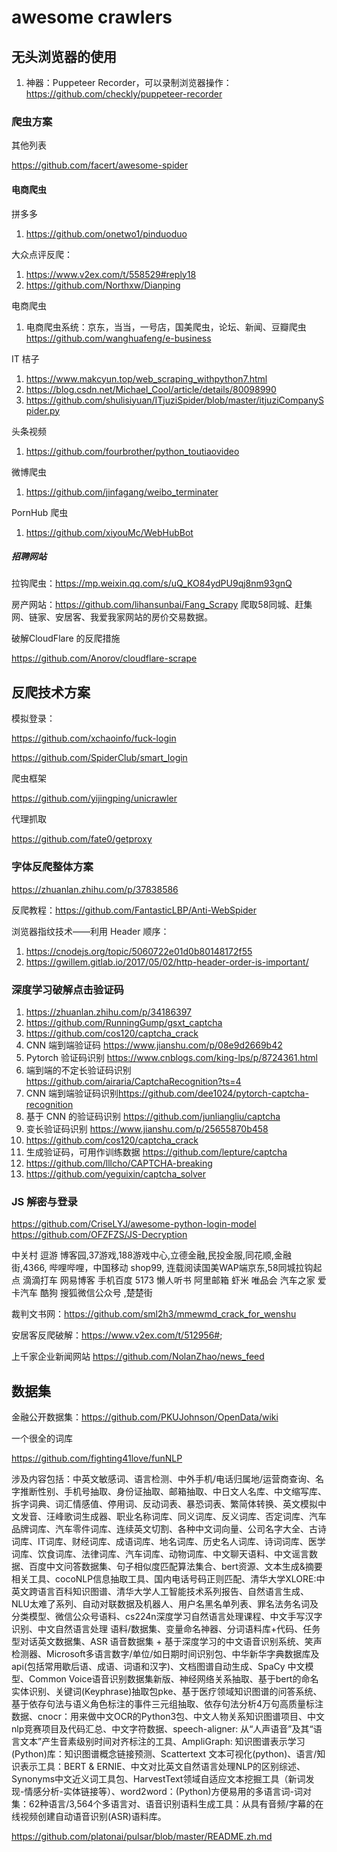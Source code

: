 # awesome crawlers

<!--
ID: 1f13183f-4866-4625-aba9-6bf714dd0083
Status: publish
Date: 2019-06-15T15:03:27
Modified: 2019-06-15T19:07:42
wp_id: 68
-->

<!-- wp:heading -->
<h2 id="无头浏览器的使用">无头浏览器的使用</h2>
<!-- /wp:heading -->

<!-- wp:list {"ordered":true} -->
<ol><li> 神器：Puppeteer Recorder，可以录制浏览器操作：<a href="https://github.com/checkly/puppeteer-recorder" target="_blank" rel="noreferrer noopener">https://github.com/checkly/puppeteer-recorder</a>
</li></ol>
<!-- /wp:list -->

<!-- wp:heading {"level":3} -->
<h3 id="爬虫方案">爬虫方案</h3>
<!-- /wp:heading -->

<!-- wp:paragraph -->
<p>
其他列表
</p>
<!-- /wp:paragraph -->

<!-- wp:paragraph -->
<p><a href="https://github.com/facert/awesome-spider">https://github.com/facert/awesome-spider</a></p>
<!-- /wp:paragraph -->

<!-- wp:heading {"level":4} -->
<h4 id="电商爬虫">电商爬虫</h4>
<!-- /wp:heading -->

<!-- wp:paragraph -->
<p>
拼多多
</p>
<!-- /wp:paragraph -->

<!-- wp:list {"ordered":true} -->
<ol><li> <a href="https://github.com/onetwo1/pinduoduo" target="_blank" rel="noreferrer noopener">https://github.com/onetwo1/pinduoduo</a>
</li></ol>
<!-- /wp:list -->

<!-- wp:paragraph -->
<p>
大众点评反爬：
</p>
<!-- /wp:paragraph -->

<!-- wp:list {"ordered":true} -->
<ol><li> <a href="https://www.v2ex.com/t/558529#reply18" target="_blank" rel="noreferrer noopener">https://www.v2ex.com/t/558529#reply18</a>
</li><li> <a href="https://github.com/Northxw/Dianping" target="_blank" rel="noreferrer noopener">https://github.com/Northxw/Dianping</a>
</li></ol>
<!-- /wp:list -->

<!-- wp:paragraph -->
<p>
电商爬虫
</p>
<!-- /wp:paragraph -->

<!-- wp:list {"ordered":true} -->
<ol><li> 电商爬虫系统：京东，当当，一号店，国美爬虫，论坛、新闻、豆瓣爬虫 <a href="https://github.com/wanghuafeng/e-business" target="_blank" rel="noreferrer noopener">https://github.com/wanghuafeng/e-business</a>
</li></ol>
<!-- /wp:list -->

<!-- wp:paragraph -->
<p>
IT 桔子
</p>
<!-- /wp:paragraph -->

<!-- wp:list {"ordered":true} -->
<ol><li> <a href="https://www.makcyun.top/web_scraping_withpython7.html" target="_blank" rel="noreferrer noopener">https://www.makcyun.top/web_scraping_withpython7.html</a>
</li><li> <a href="https://blog.csdn.net/Michael_Cool/article/details/80098990" target="_blank" rel="noreferrer noopener">https://blog.csdn.net/Michael_Cool/article/details/80098990</a>
</li><li> <a href="https://github.com/shulisiyuan/ITjuziSpider/blob/master/itjuziCompanySpider.py" target="_blank" rel="noreferrer noopener">https://github.com/shulisiyuan/ITjuziSpider/blob/master/itjuziCompanySpider.py</a>
</li></ol>
<!-- /wp:list -->

<!-- wp:paragraph -->
<p>
头条视频
</p>
<!-- /wp:paragraph -->

<!-- wp:list {"ordered":true} -->
<ol><li> <a href="https://github.com/fourbrother/python_toutiaovideo" target="_blank" rel="noreferrer noopener">https://github.com/fourbrother/python_toutiaovideo</a>
</li></ol>
<!-- /wp:list -->

<!-- wp:paragraph -->
<p>
微博爬虫
</p>
<!-- /wp:paragraph -->

<!-- wp:list {"ordered":true} -->
<ol><li> <a href="https://github.com/jinfagang/weibo_terminater" target="_blank" rel="noreferrer noopener">https://github.com/jinfagang/weibo_terminater</a>
</li></ol>
<!-- /wp:list -->

<!-- wp:paragraph -->
<p>
PornHub 爬虫
</p>
<!-- /wp:paragraph -->

<!-- wp:list {"ordered":true} -->
<ol><li> <a href="https://github.com/xiyouMc/WebHubBot" target="_blank" rel="noreferrer noopener">https://github.com/xiyouMc/WebHubBot</a>
</li></ol>
<!-- /wp:list -->

<!-- wp:heading {"level":5} -->
<h5 id="招聘网站">招聘网站</h5>
<!-- /wp:heading -->

<!-- wp:paragraph -->
<p>
拉钩爬虫：<a href="https://mp.weixin.qq.com/s/uQ_KO84ydPU9qj8nm93gnQ" target="_blank" rel="noreferrer noopener">https://mp.weixin.qq.com/s/uQ_KO84ydPU9qj8nm93gnQ</a>
</p>
<!-- /wp:paragraph -->

<!-- wp:paragraph -->
<p>
房产网站：<a href="https://github.com/lihansunbai/Fang_Scrapy" target="_blank" rel="noreferrer noopener">https://github.com/lihansunbai/Fang_Scrapy</a> 爬取58同城、赶集网、链家、安居客、我爱我家网站的房价交易数据。
</p>
<!-- /wp:paragraph -->

<!-- wp:paragraph -->
<p>
破解CloudFlare 的反爬措施
</p>
<!-- /wp:paragraph -->

<!-- wp:paragraph -->
<p><a href="https://github.com/Anorov/cloudflare-scrape">https://github.com/Anorov/cloudflare-scrape</a></p>
<!-- /wp:paragraph -->

<!-- wp:heading -->
<h2 id="反爬技术方案">反爬技术方案</h2>
<!-- /wp:heading -->

<!-- wp:paragraph -->
<p>
模拟登录：
</p>
<!-- /wp:paragraph -->

<!-- wp:paragraph -->
<p><a href="https://github.com/xchaoinfo/fuck-login">https://github.com/xchaoinfo/fuck-login</a></p>
<!-- /wp:paragraph -->

<!-- wp:paragraph -->
<p><a href="https://github.com/SpiderClub/smart_login">https://github.com/SpiderClub/smart_login</a></p>
<!-- /wp:paragraph -->

<!-- wp:paragraph -->
<p>
爬虫框架
</p>
<!-- /wp:paragraph -->

<!-- wp:paragraph -->
<p><a href="https://github.com/yijingping/unicrawler">https://github.com/yijingping/unicrawler</a></p>
<!-- /wp:paragraph -->

<!-- wp:paragraph -->
<p>
代理抓取
</p>
<!-- /wp:paragraph -->

<!-- wp:paragraph -->
<p><a href="https://github.com/fate0/getproxy">https://github.com/fate0/getproxy</a></p>
<!-- /wp:paragraph -->

<!-- wp:heading {"level":3} -->
<h3 id="字体反爬整体方案">字体反爬整体方案</h3>
<!-- /wp:heading -->

<!-- wp:paragraph -->
<p><a href="https://zhuanlan.zhihu.com/p/37838586">https://zhuanlan.zhihu.com/p/37838586</a></p>
<!-- /wp:paragraph -->

<!-- wp:paragraph -->
<p>
反爬教程：<a href="https://github.com/FantasticLBP/Anti-WebSpider" target="_blank" rel="noreferrer noopener">https://github.com/FantasticLBP/Anti-WebSpider</a>
</p>
<!-- /wp:paragraph -->

<!-- wp:paragraph -->
<p>
浏览器指纹技术——利用 Header 顺序：
</p>
<!-- /wp:paragraph -->

<!-- wp:list {"ordered":true} -->
<ol><li> <a href="https://cnodejs.org/topic/5060722e01d0b80148172f55" target="_blank" rel="noreferrer noopener">https://cnodejs.org/topic/5060722e01d0b80148172f55</a>
</li><li> <a href="https://gwillem.gitlab.io/2017/05/02/http-header-order-is-important/" target="_blank" rel="noreferrer noopener">https://gwillem.gitlab.io/2017/05/02/http-header-order-is-important/</a>
</li></ol>
<!-- /wp:list -->

<!-- wp:heading {"level":3} -->
<h3 id="深度学习破解点击验证码">深度学习破解点击验证码</h3>
<!-- /wp:heading -->

<!-- wp:list {"ordered":true} -->
<ol><li> <a href="https://zhuanlan.zhihu.com/p/34186397" target="_blank" rel="noreferrer noopener">https://zhuanlan.zhihu.com/p/34186397</a>
</li><li> <a href="https://github.com/RunningGump/gsxt_captcha" target="_blank" rel="noreferrer noopener">https://github.com/RunningGump/gsxt_captcha</a>
</li><li> <a href="https://github.com/cos120/captcha_crack" target="_blank" rel="noreferrer noopener">https://github.com/cos120/captcha_crack</a>
</li><li> CNN 端到端验证码 <a href="https://www.jianshu.com/p/08e9d2669b42" target="_blank" rel="noreferrer noopener">https://www.jianshu.com/p/08e9d2669b42</a>
</li><li> Pytorch 验证码识别 <a href="https://www.cnblogs.com/king-lps/p/8724361.html" target="_blank" rel="noreferrer noopener">https://www.cnblogs.com/king-lps/p/8724361.html</a>
</li><li> 端到端的不定长验证码识别 <a href="https://github.com/airaria/CaptchaRecognition?ts=4" target="_blank" rel="noreferrer noopener">https://github.com/airaria/CaptchaRecognition?ts=4</a>
</li><li> CNN 端到端验证码识别<a href="https://github.com/dee1024/pytorch-captcha-recognition" target="_blank" rel="noreferrer noopener">https://github.com/dee1024/pytorch-captcha-recognition</a>
</li><li> 基于 CNN 的验证码识别 <a href="https://github.com/junliangliu/captcha" target="_blank" rel="noreferrer noopener">https://github.com/junliangliu/captcha</a>
</li><li> 变长验证码识别 <a href="https://www.jianshu.com/p/25655870b458" target="_blank" rel="noreferrer noopener">https://www.jianshu.com/p/25655870b458</a>
</li><li> <a href="https://github.com/cos120/captcha_crack" target="_blank" rel="noreferrer noopener">https://github.com/cos120/captcha_crack</a>
</li><li> 生成验证码，可用作训练数据 <a href="https://github.com/lepture/captcha" target="_blank" rel="noreferrer noopener">https://github.com/lepture/captcha</a>
</li><li> <a href="https://github.com/lllcho/CAPTCHA-breaking" target="_blank" rel="noreferrer noopener">https://github.com/lllcho/CAPTCHA-breaking</a>
</li><li> <a href="https://github.com/yeguixin/captcha_solver" target="_blank" rel="noreferrer noopener">https://github.com/yeguixin/captcha_solver</a>
</li></ol>
<!-- /wp:list -->

<!-- wp:heading {"level":3} -->
<h3 id="js_解密与登录">JS 解密与登录</h3>
<!-- /wp:heading -->

<!-- wp:paragraph -->
<p>
<a href="https://github.com/CriseLYJ/awesome-python-login-model" target="_blank" rel="noreferrer noopener">https://github.com/CriseLYJ/awesome-python-login-model</a> <a href="https://github.com/OFZFZS/JS-Decryption" target="_blank" rel="noreferrer noopener">https://github.com/OFZFZS/JS-Decryption</a>
</p>
<!-- /wp:paragraph -->

<!-- wp:paragraph -->
<p>
中关村 逗游 博客园,37游戏,188游戏中心,立德金融,民投金服,同花顺,金融街,4366, 哔哩哔哩，中国移动 shop99, 
连载阅读国美WAP端京东,58同城拉钩起点 滴滴打车 网易博客 手机百度 5173 懒人听书 阿里邮箱 虾米 唯品会 汽车之家 爱卡汽车 酷狗 
搜狐微信公众号 ,楚楚街
</p>
<!-- /wp:paragraph -->

<!-- wp:paragraph -->
<p>
裁判文书网：<a href="https://github.com/sml2h3/mmewmd_crack_for_wenshu" target="_blank" rel="noreferrer noopener">https://github.com/sml2h3/mmewmd_crack_for_wenshu</a>
</p>
<!-- /wp:paragraph -->

<!-- wp:paragraph -->
<p>
安居客反爬破解：<a href="https://www.v2ex.com/t/512956#" target="_blank" rel="noreferrer noopener">https://www.v2ex.com/t/512956#</a>;
</p>
<!-- /wp:paragraph -->

<!-- wp:paragraph -->
<p>
上千家企业新闻网站 <a href="https://github.com/NolanZhao/news_feed" target="_blank" rel="noreferrer noopener">https://github.com/NolanZhao/news_feed</a>
</p>
<!-- /wp:paragraph -->

<!-- wp:heading -->
<h2 id="数据集">数据集</h2>
<!-- /wp:heading -->

<!-- wp:paragraph -->
<p>
金融公开数据集：<a href="https://github.com/PKUJohnson/OpenData/wiki" target="_blank" rel="noreferrer noopener">https://github.com/PKUJohnson/OpenData/wiki</a>
</p>
<!-- /wp:paragraph -->

<!-- wp:paragraph -->
<p>
一个很全的词库
</p>
<!-- /wp:paragraph -->

<!-- wp:paragraph -->
<p><a href="https://github.com/fighting41love/funNLP">https://github.com/fighting41love/funNLP</a></p>
<!-- /wp:paragraph -->

<!-- wp:paragraph -->
<p>
涉及内容包括：中英文敏感词、语言检测、中外手机/电话归属地/运营商查询、名字推断性别、手机号抽取、身份证抽取、邮箱抽取、中日文人名库、中文缩写库、拆字词典、词汇情感值、停用词、反动词表、暴恐词表、繁简体转换、英文模拟中文发音、汪峰歌词生成器、职业名称词库、同义词库、反义词库、否定词库、汽车品牌词库、汽车零件词库、连续英文切割、各种中文词向量、公司名字大全、古诗词库、IT词库、财经词库、成语词库、地名词库、历史名人词库、诗词词库、医学词库、饮食词库、法律词库、汽车词库、动物词库、中文聊天语料、中文谣言数据、百度中文问答数据集、句子相似度匹配算法集合、bert资源、文本生成&amp;摘要相关工具、cocoNLP信息抽取工具、国内电话号码正则匹配、清华大学XLORE:中英文跨语言百科知识图谱、清华大学人工智能技术系列报告、自然语言生成、NLU太难了系列、自动对联数据及机器人、用户名黑名单列表、罪名法务名词及分类模型、微信公众号语料、cs224n深度学习自然语言处理课程、中文手写汉字识别、中文自然语言处理
 语料/数据集、变量命名神器、分词语料库+代码、任务型对话英文数据集、ASR 语音数据集 + 
基于深度学习的中文语音识别系统、笑声检测器、Microsoft多语言数字/单位/如日期时间识别包、中华新华字典数据库及api(包括常用歇后语、成语、词语和汉字)、文档图谱自动生成、SpaCy
 中文模型、Common 
Voice语音识别数据集新版、神经网络关系抽取、基于bert的命名实体识别、关键词(Keyphrase)抽取包pke、基于医疗领域知识图谱的问答系统、基于依存句法与语义角色标注的事件三元组抽取、依存句法分析4万句高质量标注数据、cnocr：用来做中文OCR的Python3包、中文人物关系知识图谱项目、中文nlp竞赛项目及代码汇总、中文字符数据、speech-aligner:
 从“人声语音”及其“语言文本”产生音素级别时间对齐标注的工具、AmpliGraph: 
知识图谱表示学习(Python)库：知识图谱概念链接预测、Scattertext 文本可视化(python)、语言/知识表示工具：BERT 
&amp; 
ERNIE、中文对比英文自然语言处理NLP的区别综述、Synonyms中文近义词工具包、HarvestText领域自适应文本挖掘工具（新词发现-情感分析-实体链接等）、word2word：(Python)方便易用的多语言词-词对集：62种语言/3,564个多语言对、语音识别语料生成工具：从具有音频/字幕的在线视频创建自动语音识别(ASR)语料库。
</p>
<!-- /wp:paragraph -->

<!-- wp:paragraph -->
<p><a href="https://github.com/platonai/pulsar/blob/master/README.zh.md">https://github.com/platonai/pulsar/blob/master/README.zh.md</a></p>
<!-- /wp:paragraph -->